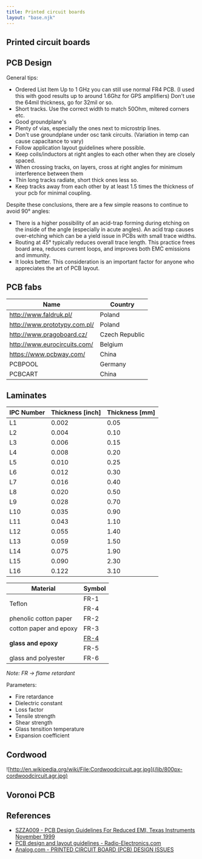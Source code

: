 ```yaml
---
title: Printed circuit boards
layout: "base.njk"
---
```


## Printed circuit boards

## PCB Design

General tips:

* Ordered List Item Up to 1 GHz you can still use normal FR4 PCB. (I used this with good results up to around 1.6Ghz for GPS amplifiers) Don't use the 64mil thickness, go for 32mil or so.
* Short tracks. Use the correct width to match 50Ohm, mitered corners etc.
* Good groundplane's
* Plenty of vias, especially the ones next to microstrip lines.
* Don't use groundplane under osc tank circuits. (Variation in temp can cause capacitance to vary)
* Follow application layout guidelines where possible.
* Keep coils/inductors at right angles to each other when they are closely spaced.
* When crossing tracks, on layers, cross at right angles for minimum interference between them
* Thin long tracks radiate, short thick ones less so.
* Keep tracks away from each other by at least 1.5 times the thickness of your pcb for minimal coupling.

Despite these conclusions, there are a few simple reasons to continue to avoid 90° angles:

* There is a higher possibility of an acid-trap forming during etching on the inside of the angle (especially in acute angles). An acid trap causes over-etching which can be a yield issue in PCBs with small trace widths.
* Routing at 45° typically reduces overall trace length. This practice frees board area, reduces current loops, and improves both EMC emissions and immunity.
* It looks better. This consideration is an important factor for anyone who appreciates the art of PCB layout.

## PCB fabs

| Name | Country |
| --- | --- |
| <http://www.faldruk.pl/> | Poland |
| <http://www.prototypy.com.pl/> | Poland |
| <http://www.pragoboard.cz/>| Czech Republic |
| <http://www.eurocircuits.com/> | Belgium |
| <https://www.pcbway.com/> | China |
| PCBPOOL | Germany |
| PCBCART | China |

## Laminates

|  IPC Number | Thickness [inch] | Thickness [mm] |
| --- | --- | --- |
| L1 | 0.002 | 0.05 |
| L2 | 0.004 | 0.10 |
| L3 | 0.006 | 0.15 |
| L4 | 0.008 | 0.20 |
| L5 | 0.010 | 0.25 |
| L6 | 0.012 | 0.30 |
| L7 | 0.016 | 0.40 |
| L8 | 0.020 | 0.50 |
| L9 | 0.028 | 0.70 |
| L10 | 0.035 | 0.90 |
| L11 | 0.043 | 1.10 |
| L12 | 0.055 | 1.40 |
| L13 | 0.059 | 1.50 |
| L14 | 0.075 | 1.90 |
| L15 | 0.090 | 2.30 |
| L16 | 0.122 | 3.10 |

<table class="inline">
	<thead>
	<tr class="row0">
		<th class="col0">Material </th><th class="col1"> Symbol </th>
	</tr>
	</thead>
	<tbody><tr class="row1">
		<td class="col0 centeralign" rowspan="2">  Teflon  </td><td class="col1 centeralign">  FR-1  </td>
	</tr>
	<tr class="row2">
		<td class="col0 centeralign">  FR-4  </td>
	</tr>
	<tr class="row3">
		<td class="col0 centeralign">  phenolic cotton paper  </td><td class="col1 centeralign">  FR-2  </td>
	</tr>
	<tr class="row4">
		<td class="col0 centeralign">  cotton paper and epoxy  </td><td class="col1 centeralign">  FR-3  </td>
	</tr>
	<tr class="row5">
		<td class="col0 centeralign" rowspan="2">  <strong>glass and epoxy</strong>  </td><td class="col1 centeralign">  <a href="https://en.wikipedia.org/wiki/FR-4">FR-4</a>  </td>
	</tr>
	<tr class="row6">
		<td class="col0 centeralign">  FR-5  </td>
	</tr>
	<tr class="row7">
		<td class="col0 centeralign">  glass and polyester  </td><td class="col1 centeralign">  FR-6  </td>
	</tr>
</tbody></table>

_Note: FR → flame retardant_

Parameters:

* Fire retardance
* Dielectric constant
* Loss factor
* Tensile strength
* Shear strength
* Glass tensition temperature
* Expansion coefficient

## Cordwood
![http://en.wikipedia.org/wiki/File:Cordwoodcircuit.agr.jpg](/lib/800px-cordwoodcircuit.agr.jpg)

## Voronoi PCB

## References

* [SZZA009 - PCB Design Guidelines For Reduced EMI, Texas Instruments November 1999](http://www.ti.com/lit/an/szza009/szza009.pdf)
* [PCB design and layout guidelines - Radio-Electronics.com](http://www.radio-electronics.com/info/electronics-design/pcb/pcb-design-layout-guidelines.php)
* [Analog.com - PRINTED CIRCUIT BOARD (PCB) DESIGN ISSUES](http://www.analog.com/library/analogdialogue/archives/43-09/EDch%2012%20pc%20issues.pdf)
